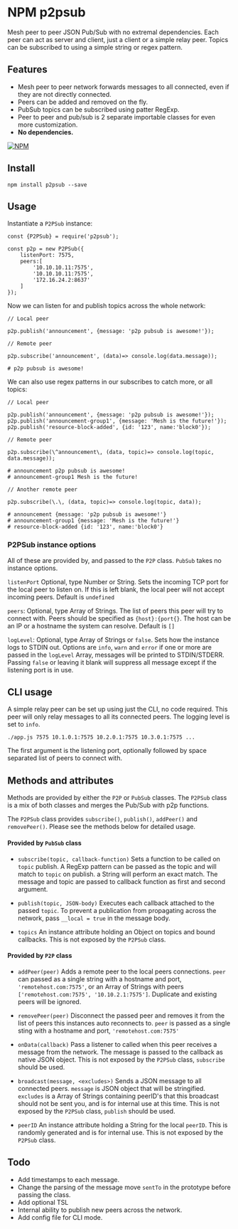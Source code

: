 # NPM p2psub

Mesh peer to peer JSON Pub/Sub with no extremal dependencies. Each peer can act as
server and client, just a client or a simple relay peer. Topics can be
subscribed to using a simple string or regex pattern.

## Features

* Mesh peer to peer network forwards messages to all connected, even if they are
	not directly connected.
* Peers can be added and removed on the fly.
* PubSub topics can be subscribed using patter RegExp.
* Peer to peer and pub/sub is 2 separate importable classes for even more
	customization. 
* **No dependencies.**

[![NPM](https://nodei.co/npm/p2psub.png?downloads=true&downloadRank=true&stars=true)](https://nodei.co/npm/p2psub/)

## Install

`npm install p2psub --save`


## Usage

Instantiate a `P2PSub` instance:

```
const {P2PSub} = require('p2psub');

const p2p = new P2PSub({
	listenPort: 7575,
	peers:[
		'10.10.10.11:7575',
		'10.10.10.11:7575',
		'172.16.24.2:8637'
	]
});
```

Now we can listen for and publish topics across the whole network:

```
// Local peer

p2p.publish('announcement', {message: 'p2p pubsub is awesome!'});
```

```
// Remote peer

p2p.subscribe('announcement', (data)=> console.log(data.message));

# p2p pubsub is awesome!
```

We can also use regex patterns in our subscribes to catch more, or all topics:

```
// Local peer

p2p.publish('announcement', {message: 'p2p pubsub is awesome!'});
p2p.publish('announcement-group1', {message: 'Mesh is the future!'});
p2p.publish('resource-block-added', {id: '123', name:'block0'});
```

```
// Remote peer

p2p.subscribe(\^announcement\, (data, topic)=> console.log(topic, data.message));

# announcement p2p pubsub is awesome!
# announcement-group1 Mesh is the future!
```

```
// Another remote peer

p2p.subscribe(\.\, (data, topic)=> console.log(topic, data));

# announcement {message: 'p2p pubsub is awesome!'}
# announcement-group1 {message: 'Mesh is the future!'}
# resource-block-added {id: '123', name:'block0'}
```

### P2PSub instance options

All of these are provided by, and passed to the `P2P` class. `PubSub` takes no
instance options.

`listenPort` Optional, type Number or String. Sets the incoming TCP port for the
local peer to listen on. If this is left blank, the local peer will not accept
incoming peers. Default is `undefined`

`peers`: Optional, type Array of Strings. The list of peers this peer will try
to connect with. Peers should be specified as `{host}:{port{}`. The host can be
an IP or a hostname the system can resolve. Default is `[]`

`logLevel`: Optional, type Array of Strings or `false`. Sets how the instance
logs to STDIN out. Options are `info`, `warn` and `error` if one or more
are passed in the `logLevel` Array, messages will be printed to STDIN/STDERR.
Passing `false` or leaving it blank will suppress all message except if the
listening port is in use.

## CLI usage

A simple relay peer can be set up using just the CLI, no code required. This
peer will only relay messages to all its connected peers. The logging level is
set to `info`.

```
./app.js 7575 10.1.0.1:7575 10.2.0.1:7575 10.3.0.1:7575 ...

```

The first argument is the listening port, optionally followed by space separated
list of peers to connect with.

## Methods and attributes

Methods are provided by either the `P2P` or `PubSub` classes. The `P2PSub` class
is a mix of both classes and merges the Pub/Sub with p2p functions.

The `P2PSub` class provides `subscribe()`, `publish()`, `addPeer()` and
`removePeer()`. Please see the methods below for detailed usage.

#### Provided by `PubSub` class

* `subscribe(topic, callback-function)` Sets a function to be called on `topic`
	publish. A RegExp pattern can be passed as the topic and will match to
	`topic` on publish. a String will perform an exact match. The message and
	topic are passed to callback function as first and second argument.

* `publish(topic, JSON-body)` Executes each callback attached to the passed
	`topic`. To prevent a publication from propagating across the network, pass
	`__local = true` in the message body.

* `topics` An instance attribute holding an Object on topics and bound callbacks.
	This is not exposed by the `P2PSub` class.

#### Provided by `P2P` class

* `addPeer(peer)` Adds a remote peer to the local peers connections. `peer` can
	passed as a single string with a hostname and port, `'remotehost.com:7575'`,
	or an Array of Strings with peers
	`['remotehost.com:7575', '10.10.2.1:7575']`. Duplicate and existing peers
	will be ignored.

* `removePeer(peer)` Disconnect the passed peer and removes it from the list of
	peers this instances auto reconnects to. `peer` is passed as a single sting
	with a hostname and port, `'remotehost.com:7575'`

* `onData(callback)` Pass a listener to called when this peer receives a message
	from the network. The message is passed to the callback as native JSON
	object. This is not exposed by the `P2PSub` class, `subscribe` should be
	used.

* `broadcast(message, <excludes>)` Sends a JSON message to all connected peers.
	`message` is JSON object that will be stringified. `excludes` is a Array of
	Strings containing peerID's that this broadcast should not be sent you, and
	is for internal use at this time. This is not exposed by the `P2PSub` class,
	`publish` should be used.

* `peerID` An instance attribute holding a String for the local `peerID`. This
	is randomly generated and is for internal use. This is not exposed by the
	`P2PSub` class.

## Todo

* Add timestamps to each message.
* Change the parsing of the message move `sentTo` in the prototype before
	passing the class.
* Add optional TSL
* Internal ability to publish new peers across the network.
* Add config file for CLI mode.

